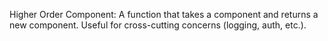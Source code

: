 Higher Order Component: A function that takes a component and returns a new component.
Useful for cross-cutting concerns (logging, auth, etc.).
